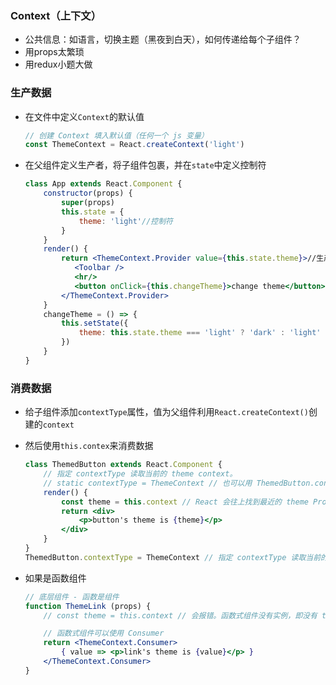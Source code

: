 ### Context（上下文）

* 公共信息：如语言，切换主题（黑夜到白天），如何传递给每个子组件？
* 用props太繁琐
* 用redux小题大做

### 生产数据

* 在文件中定义`Context`的默认值

  ```jsx
  // 创建 Context 填入默认值（任何一个 js 变量）
  const ThemeContext = React.createContext('light')
  ```

* 在父组件定义生产者，将子组件包裹，并在`state`中定义控制符

  ```jsx
  class App extends React.Component {
      constructor(props) {
          super(props)
          this.state = {
              theme: 'light'//控制符
          }
      }
      render() {
          return <ThemeContext.Provider value={this.state.theme}>//生产者
             <Toolbar />
             <hr/>
             <button onClick={this.changeTheme}>change theme</button>//控制handler
          </ThemeContext.Provider>
      }
      changeTheme = () => {
          this.setState({
              theme: this.state.theme === 'light' ? 'dark' : 'light'
          })
      }
  }
  ```

### 消费数据

* 给子组件添加`contextType`属性，值为父组件利用`React.createContext()`创建的`context`

* 然后使用`this.contex`来消费数据

  ```jsx
  class ThemedButton extends React.Component {
      // 指定 contextType 读取当前的 theme context。
      // static contextType = ThemeContext // 也可以用 ThemedButton.contextType = ThemeContext
      render() {
          const theme = this.context // React 会往上找到最近的 theme Provider，然后使用它的值。
          return <div>
              <p>button's theme is {theme}</p>
          </div>
      }
  }
  ThemedButton.contextType = ThemeContext // 指定 contextType 读取当前的 theme context。
  ```

* 如果是函数组件

  ```jsx
  // 底层组件 - 函数是组件
  function ThemeLink (props) {
      // const theme = this.context // 会报错。函数式组件没有实例，即没有 this
  
      // 函数式组件可以使用 Consumer
      return <ThemeContext.Consumer>
          { value => <p>link's theme is {value}</p> }
      </ThemeContext.Consumer>
  }
  ```

  

